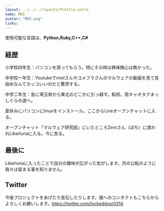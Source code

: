 ```yaml
---
layout: ../../../layouts/Profile.astro
name: MD5
avatar: "MD5.png"
links:
---
```

使用可能な言語は、**Python,Ruby,C++,C#**
## 経歴
小学校四年生：パソコンを買ってもらう。特にその時は興味関心は無かった。

中学校一年生：Youtubeでmistさんやコメフラさんのマルウェアの動画を見て見始めなんてカッコいいのだと驚愕する。

中学二年生：急に埼玉県から東北のどこかに引っ越す。転校。陰キャオタクまっしぐらの道へ。

夏休みにパソコンにlinuxをインストール。ここからLineオープンチャットに入る。

オープンチャット「マルウェア研究部」にいたところZeroさん（ぽち）に誘われLiberlunaに入る。今に至る。      　　　
## 最後に
Liberlunaに入ったことで自分の趣味が広がった気がします。月の公転のように我々は留まる事を知りません。

 ## Twitter
 今後プロジェクトをあげたり宣伝したりします。僕へのコンタクトもこちらからよろしくお願いします。https://twitter.com/lockeddoor0314

